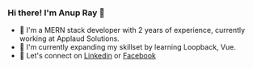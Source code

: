 ### Hi there! I'm Anup Ray 👋

- 🔭 I'm a MERN stack developer with 2 years of experience, currently working at Applaud Solutions.
- 🌱 I'm currently expanding my skillset by learning Loopback, Vue.
- 💬 Let's connect on [Linkedin](https://www.linkedin.com/in/anup-ray-445759185/) or [Facebook](https://www.facebook.com/anup.ray.56027)
